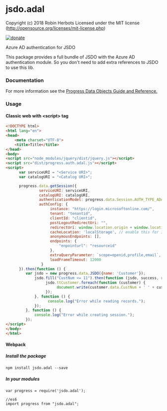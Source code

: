 # jsdo.adal
Copyright (c) 2018 Robin Herbots Licensed under the MIT license (http://opensource.org/licenses/mit-license.php)

[![donate](https://www.paypalobjects.com/en_US/i/btn/btn_donate_SM.gif)](https://www.paypal.com/cgi-bin/webscr?cmd=_s-xclick&hosted_button_id=LXZNPVLB4P7GU)

Azure AD authentication for JSDO

This package provides a full bundle of JSDO with the Azure AD authentication module.
So you don't need to add extra references to JSDO to use this lib.

### Documentation
For more information see the <a href="https://documentation.progress.com/output/pdo">Progress Data Objects Guide and Reference.</a>

### Usage
#### Classic web with <script\> tag

``` html
<!DOCTYPE html>
<html lang="en">
<head>
    <meta charset="UTF-8">
    <title>Title</title>
</head>
<body>
<script src="node_modules/jquery/dist/jquery.js"></script>
<script src="dist/progress.auth.adal.js"></script>
<script>
      var serviceURI = "<Service URI>";
      var catalogURI = "<Catalog URI>";

      progress.data.getSession({
               serviceURI: serviceURI,
               catalogURI: catalogURI,
               authenticationModel: progress.data.Session.AUTH_TYPE_ADAL,
               authConfig: {
                    instance: "https://login.microsoftonline.com/",
                    tenant: "tenantid",
                    clientId: "clientid",
                    postLogoutRedirectUri: "",
                    redirectUri: window.location.origin + window.location.pathname.replace(/\/$/, ""),
                    cacheLocation: 'localStorage', // enable this for IE, as sessionStorage does not work for localhost.
                    anonymousEndpoints: [],
                    endpoints: {
                        "enpointurl": "resourceid"
                    },
                    extraQueryParameter: `scope=openid,profile,email`,
                    loadFrameTimeout: 12000
                }
      }).then(function () {
         var jsdo = new progress.data.JSDO({name: 'Customer'});
             jsdo.fill("CustNum <= 11").then(function (jsdo, success, request) {
                  jsdo.ttCustomer.foreach(function (customer) {
                       document.write(customer.data.CustNum + ' ' + customer.data.Name + '<br>');
                  });
             }, function () {
                   console.log("Error while reading records.");
             });
         }, function () {
             console.log("Error while creating session.");
         });
</script>
</body>
</html>
```

#### Webpack

##### Install the package
```
npm install jsdo.adal --save
```

##### In your modules
```
var progress = require('jsdo.adal');

//es6
import progress from "jsdo.adal";
```